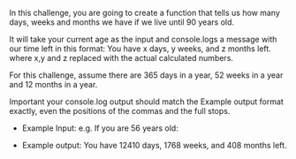 In this challenge, you are going to create a function that tells us how many days, weeks and months we have if we live until 90 years old. 

It will take your current age as the input and console.logs a message with our time left in this format:
You have x days, y weeks, and z months left. where x,y and z replaced with the actual calculated numbers.

For this challenge, assume there are 365 days in a year, 52 weeks in a year and 12 months in a year.

Important your console.log output should match the Example output format exactly, even the positions of the commas and the full stops.

- Example Input:
e.g. If you are 56 years old:

- Example output:
You have 12410 days, 1768 weeks, and 408 months left.
